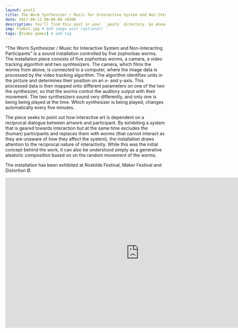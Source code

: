 ```yaml
---
layout: post2
title: The Worm Synthesizer / Music for Interactive System and Non-Interacting Participants
date: 2017-09-12 00:00:00 +0300
description: You’ll find this post in your `_posts` directory. Go ahead and edit it and re-build the site to see your changes. # Add post description (optional)
img: Fimbul.jpg # Add image post (optional)
tags: [Video games] # add tag
---
```


“The Worm Synthesizer / Music for Interactive System and Non-Interacting Participants” is a sound installation controlled by five zophorbas worms. The installation piece consists of five zophorbas worms, a camera, a video tracking algorithm and two synhtesizers. The camera, which films the worms from above, is connected to a computer, where the image data is processed by the video tracking algorithm. The algorithm identifies units in the picture and determines their position on an x- and y-axis. This processed data is then mapped onto different parameters on one of the two the synthesizer, so that the worms control the auditory output with their movement. The two synthesizers sound very differently, and only one is being being played at the time. Which synthesizer is being played, changes automatically every five minutes.

The piece seeks to point out how interactive art is dependent on a reciprocal dialogue between artwork and participant. By exhibiting a system that is geared towards interaction but at the same time excludes the (human) participants and replaces them with worms (that cannot interact as they are unaware of how they affect the system), the installation draws attention to the reciprocal nature of interactivity. While this was the initial concept behind the work, it can also be understood simply as a generative aleatoric composition based on on the random movement of the worms.

The installation has been exhibited at Roskilde Festival, Maker Festival and Distortion Ø.

<iframe src="https://player.vimeo.com/video/255625696" width="840" height="472.5" frameborder="0" webkitallowfullscreen mozallowfullscreen allowfullscreen></iframe>

